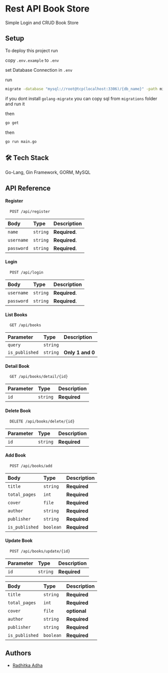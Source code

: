 # Rest API Book Store

Simple Login and CRUD Book Store

## Setup

To deploy this project run

copy `.env.example` to `.env`

set Database Connection in `.env`

run

```bash
migrate -database "mysql://root@tcp(localhost:3306)/{db_name}" -path migrations up
```

if you dont install `golang-migrate` you can copy sql from `migrations` folder and run it

then

```bash
go get
```

then

```bash
go run main.go
```

## 🛠 Tech Stack

Go-Lang, Gin Framework, GORM, MySQL

## API Reference

#### Register

```http
  POST /api/register
```

| Body       | Type     | Description   |
| :--------- | :------- | :------------ |
| `name`     | `string` | **Required**. |
| `username` | `string` | **Required**. |
| `password` | `string` | **Required**. |

#### Login

```http
  POST /api/login
```

| Body       | Type     | Description   |
| :--------- | :------- | :------------ |
| `username` | `string` | **Required**. |
| `password` | `string` | **Required**. |

#### List Books

```http
  GET /api/books
```

| Parameter      | Type     | Description      |
| :------------- | :------- | :--------------- |
| `query`        | `string` |                  |
| `is_published` | `string` | **Only 1 and 0** |

#### Detail Book

```http
  GET /api/books/detail/{id}
```

| Parameter | Type     | Description  |
| :-------- | :------- | :----------- |
| `id`      | `string` | **Required** |

#### Delete Book

```http
  DELETE /api/books/delete/{id}
```

| Parameter | Type     | Description  |
| :-------- | :------- | :----------- |
| `id`      | `string` | **Required** |

#### Add Book

```http
  POST /api/books/add
```

| Body           | Type      | Description  |
| :------------- | :-------- | :----------- |
| `title`        | `string`  | **Required** |
| `total_pages`  | `int`     | **Required** |
| `cover`        | `file`    | **Required** |
| `author`       | `string`  | **Required** |
| `publisher`    | `string`  | **Required** |
| `is_published` | `boolean` | **Required** |

#### Update Book

```http
  POST /api/books/update/{id}
```

| Parameter | Type     | Description  |
| :-------- | :------- | :----------- |
| `id`      | `string` | **Required** |

| Body           | Type      | Description  |
| :------------- | :-------- | :----------- |
| `title`        | `string`  | **Required** |
| `total_pages`  | `int`     | **Required** |
| `cover`        | `file`    | **optional** |
| `author`       | `string`  | **Required** |
| `publisher`    | `string`  | **Required** |
| `is_published` | `boolean` | **Required** |

## Authors

- [Radhitka Adha](https://www.github.com/radhitka)
